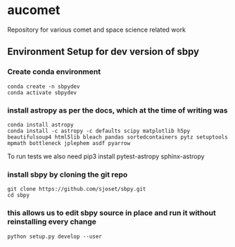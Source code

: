 # aucomet

Repository for various comet and space science related work

## Environment Setup for dev version of sbpy

### Create conda environment
    conda create -n sbpydev
    conda activate sbpydev

### install astropy as per the docs, which at the time of writing was
    conda install astropy
    conda install -c astropy -c defaults scipy matplotlib h5py beautifulsoup4 html5lib bleach pandas sortedcontainers pytz setuptools mpmath bottleneck jplephem asdf pyarrow

To run tests we also need
    pip3 install pytest-astropy sphinx-astropy

### install sbpy by cloning the git repo
    git clone https://github.com/sjoset/sbpy.git
    cd sbpy

### this allows us to edit sbpy source in place and run it without reinstalling every change
    python setup.py develop --user
